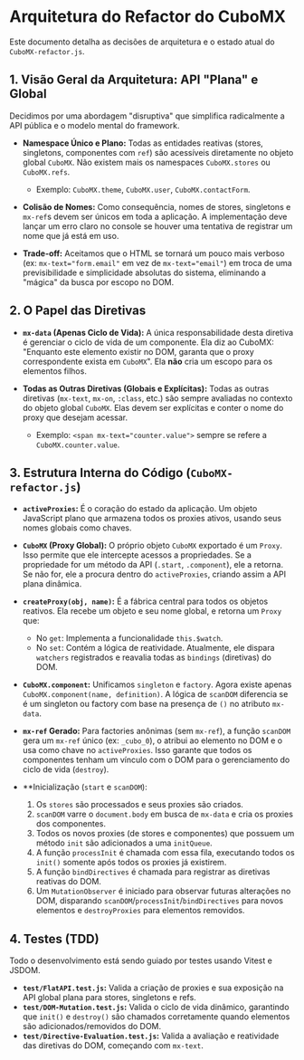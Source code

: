# Arquitetura do Refactor do CuboMX

Este documento detalha as decisões de arquitetura e o estado atual do `CuboMX-refactor.js`.

## 1. Visão Geral da Arquitetura: API "Plana" e Global

Decidimos por uma abordagem "disruptiva" que simplifica radicalmente a API pública e o modelo mental do framework.

- **Namespace Único e Plano:** Todas as entidades reativas (stores, singletons, componentes com `ref`) são acessíveis diretamente no objeto global `CuboMX`. Não existem mais os namespaces `CuboMX.stores` ou `CuboMX.refs`.
  - Exemplo: `CuboMX.theme`, `CuboMX.user`, `CuboMX.contactForm`.

- **Colisão de Nomes:** Como consequência, nomes de stores, singletons e `mx-ref`s devem ser únicos em toda a aplicação. A implementação deve lançar um erro claro no console se houver uma tentativa de registrar um nome que já está em uso.

- **Trade-off:** Aceitamos que o HTML se tornará um pouco mais verboso (ex: `mx-text="form.email"` em vez de `mx-text="email"`) em troca de uma previsibilidade e simplicidade absolutas do sistema, eliminando a "mágica" da busca por escopo no DOM.

## 2. O Papel das Diretivas

- **`mx-data` (Apenas Ciclo de Vida):** A única responsabilidade desta diretiva é gerenciar o ciclo de vida de um componente. Ela diz ao CuboMX: "Enquanto este elemento existir no DOM, garanta que o proxy correspondente exista em `CuboMX`". Ela **não** cria um escopo para os elementos filhos.

- **Todas as Outras Diretivas (Globais e Explícitas):** Todas as outras diretivas (`mx-text`, `mx-on`, `:class`, etc.) são sempre avaliadas no contexto do objeto global `CuboMX`. Elas devem ser explícitas e conter o nome do proxy que desejam acessar.
  - Exemplo: `<span mx-text="counter.value">` sempre se refere a `CuboMX.counter.value`.

## 3. Estrutura Interna do Código (`CuboMX-refactor.js`)

- **`activeProxies`:** É o coração do estado da aplicação. Um objeto JavaScript plano que armazena todos os proxies ativos, usando seus nomes globais como chaves.

- **`CuboMX` (Proxy Global):** O próprio objeto `CuboMX` exportado é um `Proxy`. Isso permite que ele intercepte acessos a propriedades. Se a propriedade for um método da API (`.start`, `.component`), ele a retorna. Se não for, ele a procura dentro do `activeProxies`, criando assim a API plana dinâmica.

- **`createProxy(obj, name)`:** É a fábrica central para todos os objetos reativos. Ela recebe um objeto e seu nome global, e retorna um `Proxy` que:
  - No `get`: Implementa a funcionalidade `this.$watch`.
  - No `set`: Contém a lógica de reatividade. Atualmente, ele dispara `watchers` registrados e reavalia todas as `bindings` (diretivas) do DOM.

- **`CuboMX.component`:** Unificamos `singleton` e `factory`. Agora existe apenas `CuboMX.component(name, definition)`. A lógica de `scanDOM` diferencia se é um singleton ou factory com base na presença de `()` no atributo `mx-data`.

- **`mx-ref` Gerado:** Para factories anônimas (sem `mx-ref`), a função `scanDOM` gera um `mx-ref` único (ex: `_cubo_0`), o atribui ao elemento no DOM e o usa como chave no `activeProxies`. Isso garante que todos os componentes tenham um vínculo com o DOM para o gerenciamento do ciclo de vida (`destroy`).

- **Inicialização (`start` e `scanDOM`):
  1. Os `stores` são processados e seus proxies são criados.
  2. `scanDOM` varre o `document.body` em busca de `mx-data` e cria os proxies dos componentes.
  3. Todos os novos proxies (de stores e componentes) que possuem um método `init` são adicionados a uma `initQueue`.
  4. A função `processInit` é chamada com essa fila, executando todos os `init()` somente após todos os proxies já existirem.
  5. A função `bindDirectives` é chamada para registrar as diretivas reativas do DOM.
  6. Um `MutationObserver` é iniciado para observar futuras alterações no DOM, disparando `scanDOM`/`processInit`/`bindDirectives` para novos elementos e `destroyProxies` para elementos removidos.

## 4. Testes (TDD)

Todo o desenvolvimento está sendo guiado por testes usando Vitest e JSDOM.

- **`test/FlatAPI.test.js`:** Valida a criação de proxies e sua exposição na API global plana para stores, singletons e refs.
- **`test/DOM-Mutation.test.js`:** Valida o ciclo de vida dinâmico, garantindo que `init()` e `destroy()` são chamados corretamente quando elementos são adicionados/removidos do DOM.
- **`test/Directive-Evaluation.test.js`:** Valida a avaliação e reatividade das diretivas do DOM, começando com `mx-text`.
